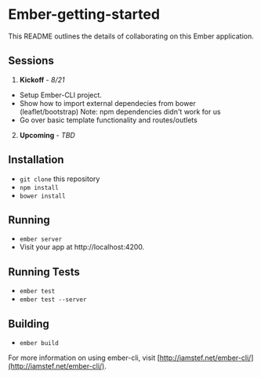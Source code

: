 # Ember-getting-started

This README outlines the details of collaborating on this Ember application.

## Sessions

1. **Kickoff** - _8/21_
  * Setup Ember-CLI project.
  * Show how to import external dependecies from bower (leaflet/bootstrap)
    Note: npm dependencies didn't work for us
  * Go over basic template functionality and routes/outlets

2. **Upcoming** - _TBD_

## Installation

* `git clone` this repository
* `npm install`
* `bower install`

## Running

* `ember server`
* Visit your app at http://localhost:4200.

## Running Tests

* `ember test`
* `ember test --server`

## Building

* `ember build`

For more information on using ember-cli, visit [http://iamstef.net/ember-cli/](http://iamstef.net/ember-cli/).
